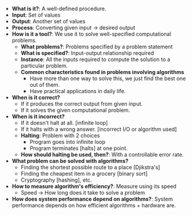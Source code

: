 - **What is it?**: A well-defined procedure.
- **Input**: Set of values
- **Output**: Another set of values
- **Process**: Converting given input -> desired output
- **How is it a tool?**: We use it to solve well-specified computational problems.
	- **What problems?**: Problems specified by a problem statement
	- **What is specified?**: Input-output relationship required
	- **Instance**: All the inputs required to compute the solution to a particular problem.
	- **Common characteristics found in problems involving algorithms**
		- Have more than one way to solve this, we just find the best one out of them.
		- Have practical applications in daily life.
- **When is it correct?**
	- If it produces the correct output from given input.
	- If it solves the given computational problem.
- **When is it incorrect?**
	- If it doesn't halt at all. [infinite loop]
	- If it halts with a wrong answer. [incorrect I/O or algorithm used]
	- **Halting**: Problem with 2 choices
		- Program goes into infinite loop
		- Program terminates [halts] at one point.
	- **How should halting be used, then?**: With a controllable error rate.
- **What problem can be solved with algorithms?**
	- Finding the shortest possible route to a place [Djikstra's]
	- Finding the cheapest item in a grocery [binary sort]
	- Cryptography [hashing], etc.
- **How to measure algorithm's efficiency?**: Measure using its speed
	- Speed -> How long does it take to solve a problem
- **How does system performance depend on algorithms?**: System performance depends on how efficient algorithms + hardware are.